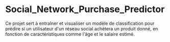 # Social_Network_Purchase_Predictor
Ce projet sert à entraîner et visualiser un modèle de classification pour prédire si un utilisateur d'un réseau social achètera un produit donné, en fonction de caractéristiques comme l'âge et le salaire estimé.
